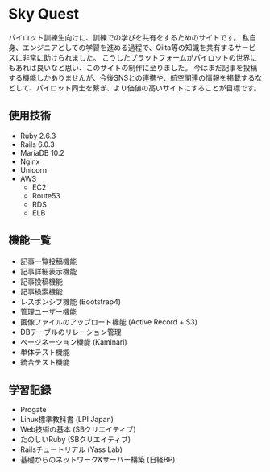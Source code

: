 # Sky Quest
パイロット訓練生向けに、訓練での学びを共有をするためのサイトです。
私自身、エンジニアとしての学習を進める過程で、Qiita等の知識を共有するサービスに非常に助けられました。
こうしたプラットフォームがパイロットの世界にもあれば良いなと思い、このサイトの制作に至りました。
今はまだ記事を投稿する機能しかありませんが、今後SNSとの連携や、航空関連の情報を掲載するなどして、パイロット同士を繋ぎ、より価値の高いサイトにすることが目標です。

## 使用技術
- Ruby 2.6.3
- Rails 6.0.3
- MariaDB 10.2
- Nginx
- Unicorn
- AWS
  - EC2
  - Route53
  - RDS
  - ELB

## 機能一覧
- 記事一覧投稿機能
- 記事詳細表示機能
- 記事投稿機能
- 記事検索機能
- レスポンシブ機能 (Bootstrap4)
- 管理ユーザー機能 
- 画像ファイルのアップロード機能 (Active Record + S3)
- DBテーブルのリレーション管理
- ページネーション機能 (Kaminari)
- 単体テスト機能
- 統合テスト機能

## 学習記録
- Progate
- Linux標準教科書 (LPI Japan)
- Web技術の基本 (SBクリエイティブ)
- たのしいRuby (SBクリエイティブ)
- Railsチュートリアル (Yass Lab)
- 基礎からのネットワーク&サーバー構築 (日経BP)
